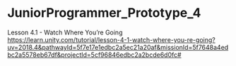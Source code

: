 # JuniorProgrammer_Prototype_4
Lesson 4.1 - Watch Where You’re Going
https://learn.unity.com/tutorial/lesson-4-1-watch-where-you-re-going?uv=2018.4&pathwayId=5f7e17e1edbc2a5ec21a20af&missionId=5f7648a4edbc2a5578eb67df&projectId=5cf96846edbc2a2bcde6d0fc#


